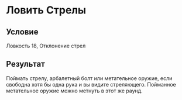 # Ловить Стрелы
## Условие
Ловкость 18, Отклонение стрел
## Результат
Поймать стрелу, арбалетный болт или метательное оружие, если свободна хотя бы одна рука и вы видите стреляющего. Пойманное метательное оружие можно метнуть в этот же раунд.
